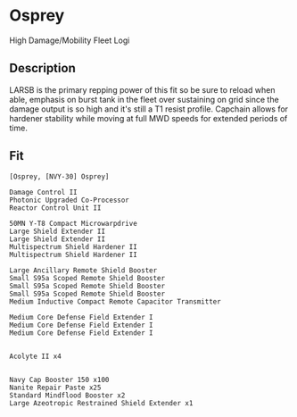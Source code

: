 # Osprey

High Damage/Mobility Fleet Logi


## Description

LARSB is the primary repping power of this fit so be sure to reload when able, emphasis on burst tank in the fleet over sustaining on grid since the damage output is so high and it's still a T1 resist profile. Capchain allows for hardener stability while moving at full MWD speeds for extended periods of time.

## Fit

```
[Osprey, [NVY-30] Osprey]

Damage Control II
Photonic Upgraded Co-Processor
Reactor Control Unit II

50MN Y-T8 Compact Microwarpdrive
Large Shield Extender II
Large Shield Extender II
Multispectrum Shield Hardener II
Multispectrum Shield Hardener II

Large Ancillary Remote Shield Booster
Small S95a Scoped Remote Shield Booster
Small S95a Scoped Remote Shield Booster
Small S95a Scoped Remote Shield Booster
Medium Inductive Compact Remote Capacitor Transmitter

Medium Core Defense Field Extender I
Medium Core Defense Field Extender I
Medium Core Defense Field Extender I


Acolyte II x4


Navy Cap Booster 150 x100
Nanite Repair Paste x25
Standard Mindflood Booster x2
Large Azeotropic Restrained Shield Extender x1
```
